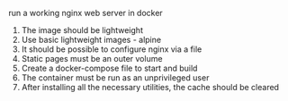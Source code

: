 run a working nginx web server in docker

1. The image should be lightweight
2. Use basic lightweight images - alpine
3. It should be possible to configure nginx via a file
4. Static pages must be an outer volume
5. Create a docker-compose file to start and build
6. The container must be run as an unprivileged user
7. After installing all the necessary utilities, the cache should be cleared